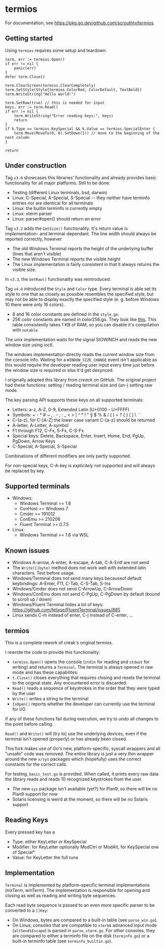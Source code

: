 termios
=======

For documentation, see https://pkg.go.dev/github.com/scrouthtv/termios.

Getting started
---------------

Using `termios` requires some setup and teardown:
```
term, err := termios.Open()
if err != nil {
	panic(err)
}
defer term.Close()

term.ClearScreen(termios.ClearCompletely)
term.SetStyle(Style{termios.ColorRed, ColorDefault, TextBold})
term.WriteString("Hello world!")

term.SetRaw(true) // this is needed for input
keys, err := term.Read()
if err != nil {
	term.WriteString("Error reading keys:", keys)
	return
}
if k.Type == termios.KeySpecial && k.Value == termios.SpecialEnter {
	term.Move(MoveTo(0, 0).SetDown(1)) // move to the beginning of the next column
}

return
```

Under construction
------------------

Tag `v3.0` showcases this libraries' functionality and already provides basic functionality for all major platforms. Still to be done:
 - Testing (different Linux terminals, bsd, darwin)
 - Linux: C-Special, A-Special, S-Special -- they neither have terminfo entries nor are identical for all terminals
 - Linux: the builtin terminfo is currently empty
 - Linux: xterm parser
 - Linux: parser#open() should return an error

Tag `v3.2` adds the `GetSize()` functionality. It's return value is implementation- and terminal-dependant. The line width should always be reported correctly, however
 - The old Windows Terminal reports the height of the underlying buffer (lines that aren't visible)
 - The new Windows Terminal reports the visible height
 - The Linux implementation is fairly consistent in that it always returns the visible size.

In `v3.3`, the `SetRaw()` functionality was reintroduced. 

Tag `v4.0` introduced the `Style` and `Color` type. Every terminal is able set its style to one that as closely as possible resembles the specified style, but may not be able to display exactly the specified style (e. g. before Windows 10 there were only 16 colors).
 - 8 and 16 color constants are defined in the `style.go`. 
 - 256 color constants are named in color256.go. They look like [this](https://jonasjacek.github.io/colors/). This table consistently takes 1 KB of RAM, so you can disable it's compilation with `notable`

The unix implementation waits for the signal SIGWINCH and reads the new window size using ioctl.

The windows implementation directly reads the current window size from the console info.
Waiting for a `WINDOW_SIZE_CHANGE` event isn't applicable as this would require the developer
reading user input every time just before the window size is required or else it'd get desynced.

I originally adopted this library from *creack* on GitHub. The original project had these functions: setting / reading terminal size and (un-) setting raw mode.

The key parsing API supports these keys on all supported terminals:
 - Letters: a-z, A-Z, 0-9, Extended Latin (U+0100 - U+FFFF)
 - Symbols: + - * # ~ , . - ; : _ < > | ^ ° ! " § $ % & / ( ) = ? { } [ ] \ \` ´
 - C-[a-z], for C-[A-Z] the lower case variant C-[a-z] should be returned
 - A-letter, A-Letter, A-symbol
 - F1 through F12, C-Fx, S-Fx, C-S-Fx
 - Special keys: Delete, Backspace, Enter, Insert, Home, End, PgUp, PgDown, Arrow Keys
 - C-Special, A-Special, S-Special

Combinations of different modifiers are only partly supported. 

For non-special keys, C-A-key is *explicitely* not supported and will always be replaced by key.

Supported terminals
-------------------

 - Windows:
    * Windows Terminal >= 1.6
    * ConHost >= Windows 7
    * Cmder >= 191012
    * ConEmu >= 210206
    * Fluent Terminal >= 0.7.5
 - Linux:
    * Windows Terminal >= 1.6 via WSL

Known issues
------------

 - Windows A-arrow, A-enter, A-escape, A-tab, C-A-Entf are not send
 - The `Write([]byte)` method does not work well with extended latin characters. Test before usage.
 - Windows/Terminal does not send many keys becauseof default keybindings: A-Enter, F11, C-Tab, C-S-Tab, S-Ins
 - Windows/Cmder does not send C-ArrowUp, C-ArrowDown
 - Windows/ConEmu does not send C-PgUp, C-PgDown by default (bound to scroll up / down)
 - Windows/Fluent Terminal hides a lot of keys: https://github.com/felixse/FluentTerminal/issues/885
 - Linux sends C-m instead of enter, C-j instead of C-enter, ...

termios
-------

This is a complete rework of creak's original termios.

I rewrote the code to provide this functionality:
 - `termios.Open()` opens the console (`stdin` for reading and `stdout` for writing) and returns a `Terminal`. The terminal is always opened in raw mode and has these capabilites:
 - `t.Close()` closes everything that requires closing and resets the terminal to the original state. Any encountered error is discarded.
 - `Read()` reads a sequence of keystrokes in the order that they were typed by the user
 - `Write()` writes a string to the terminal
 - `IsOpen()` reports whether the developer can currently use the terminal for I/O

If any of these functions fail during execution, we try to undo all changes to the point before calling.

`Read()` and `Write()` will (try to) use the underlying devices, even if the terminal isn't opened (properly) or has already been closed. 

This fork makes use of Go's new, platform-specific, syscall wrappers and all "unsafe" code was removed. The entire library is just a very thin wrapper around the new `x/sys` packages which (hopefully) uses the correct constants for the correct calls.

For testing, `basic_test.go` is provided. When called, it prints every raw data the library reads and reads 10 recognized keystrokes from the user.

 - The new `sys` package isn't available (yet?) for Plan9, so there will be no Plan9 support for now
 - Solaris licensing is weird at the moment, so there will be no Solaris support

Reading Keys
------------

Every pressed key has a
 - Type: either KeyLetter or KeySpecial
 - Modifier: for KeyLetter optionally ModCtrl or ModAlt, for KeySpecial one of Special\*
 - Value: for KeyLetter the full rune

 Implementation
 --------------

 `Terminal` is implemented by platform-specific terminal implementations (nixTerm, winTerm).
 The implementation is responsible for opening and closing as well as reading and writing byte sequences.

 Each read byte sequence is passed to an even more specific parser to be converted to a `[]Key`:
  - On Windows, bytes are compared to a built-in table (see `parse_win.go`).
  - On Linux, consoles that are compatible to `xterm`s advanced input mode (`altSendsEscape`) is parsed in `parse_xterm.go`. For other consoles, they are compared to either a terminfo file on the disk (`terminfo.go`) or a built-in terminfo table (see `terminfo_builtin.go`).
